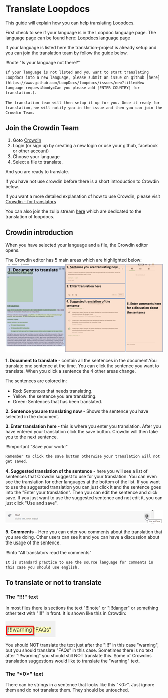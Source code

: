 # Translate Loopdocs

This guide will explain how you can help translating Loopdocs.

First check to see if your language is in the Loopdoc language page. The language page can be found here: [Loopdocs language page](https://loopdocs.github.io/loopdocs/)

If your language is listed here the translation-project is already setup and you can join the translation team by follow the guide below.

!!!note "Is your language not there?"

    If your language is not listed and you want to start translating Loopdocs into a new language, please submit an issue on github [here](https://www.github.com/LoopDocs/loopdocs/issues/new?title=New language request&body=Can you please add [ENTER COUNTRY] for translation.).
    
    The translation team will then setup it up for you. Once it ready for translation, we will notify you in the issue and then you can join the Crowdin Team.

## Join the Crowdin Team

1. Goto [Crowdin](https://crowdin.com/project/loopdoctranslation)
2. Login (or sign up by creating a new login or use your github, facebook or other account)
3. Choose your language
4. Select a file to translate.

And you are ready to translate.

If you have not use crowdin before there is a short introduction to Crowdin below.

If you want a more detailed explanation of how to use Crowdin, please visit [Crowdin - for translators](https://support.crowdin.com/online-editor/)

You can also join the zulip stream [here](https://loop.zulipchat.com/#narrow/stream/270362-documentation/topic/Translation) which are dedicated to the translation of loopdocs.

## Crowdin introduction

When you have selected your language and a file, the Crowdin editor opens.

The Crowdin editor has 5 main areas which are highlighted below: ![Crowdin areas](img/crowdinareas.png)

**1. Document to translate** - contain all the sentences in the document.You translate one sentence at the time. You can click the sentence you want to translate. When you click a sentence the 4 other areas change.

The sentences are colored in:

- Red: Sentences that needs translating.
- Yellow: the sentence you are translating.
- Green: Sentences that has been translated.

**2. Sentence you are translating now** - Shows the sentence you have selected in the document.

**3. Enter translation here** - this is where you enter you translation. After you have entered your translation click the save button. Crowdin will then take you to the next sentence.

!!!important "Save your work!"

    Remember to click the save button otherwise your translation will not get saved.

**4. Suggested translation of the sentence** - here you will see a list of sentences that Crowdin suggest to use for your translation. You can even see the translation for other languages at the bottom of the list. If you want to use the suggested translation you can just click it and the sentence goes into the "Enter your translation". Then you can edit the sentence and click save. If you just want to use the suggested sentence and not edit it, you can just click "Use and save".

![Suggestion](img/suggestion.png)

**5. Comments** - Here you can enter you comments about the translation that you are doing. Other users can see it and you can have a discussion about the usage of the sentence.

!!!info "All translators read the comments"

    It is standard practice to use the source language for comments in this case you should use english.

## To translate or not to translate

### The "!!!" text

In most files there is sections the text "!!!note" or "!!!danger" or something other text with "!!!" in front. It is shown like this in Crowdin:

![image](img/admontion.png)

You should NOT translate the text just after the "!!!" in this case "warning", but you should translate "FAQs" in this case. Sometimes there is no text after "!!!warning" you should still NOT translate this. Some of Crowdins translation suggestions would like to translate the "warning" text.

### The "<0>" text

There can be strings in a sentence that looks like this "<0>". Just ignore them and do not translate them. They should be untouched.

